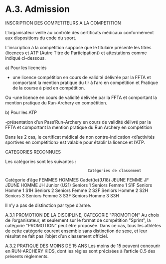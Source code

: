# A.3. Admission

INSCRIPTION DES COMPETITEURS A LA COMPETITION

L’organisateur veille au contrôle des certificats médicaux conformément aux dispositions du code du sport.

L’inscription à la compétition suppose que le titulaire présente les titres (licences et ATP (Autre Titre de
Participation)) et attestations comme indiqué ci-dessous.

a) Pour les licenciés

- une licence compétition en cours de validité délivrée par la FFTA et comportant la mention pratique du tir
  à l’arc en compétition et Pratique de la course à pied en compétition.

Ou
-une licence en cours de validité délivrée par la FFTA et comportant la mention pratique du Run-Archery en
compétition.

b) Pour les ATP

-présentation d’un Pass’Run-Archery en cours de validité délivré par la FFTA et comportant la mention
pratique du Run Archery en compétition

Dans les 2 cas, le certificat médical de non contre-indication «d’activités sportives en compétition» est
valable pour établir la licence et l’ATP.

CATEGORIES RECONNUES

Les catégories sont les suivantes :

                                         Catégories de classement

Catégorie d’âge
FEMMES HOMMES
Cadet(te)(U18)
JEUNE FEMME JF JEUNE HOMME JH
Junior (U21)
Seniors 1 Seniors Femme 1 S1F Seniors Homme 1 S1H
Seniors 2 Seniors Femme 2 S2F Seniors Homme 2 S2H
Seniors 3 Seniors Femme 3 S3F Seniors Homme 3 S3H

Il n’y a pas de distinction par type d’arme.

A.3.1 PROMOTION DE LA DISCIPLINE, CATEGORIE "PROMOTION"
Au choix de l’organisateur, et seulement sur le format de compétition "Sprint", la catégorie "PROMOTION"
peut être proposée. Dans ce cas, tous les athlètes de cette catégorie courent ensemble sans distinction
de sexe, et leur résultat ne fait pas l’objet d’un classement officiel.

A.3.2 PRATIQUE DES MOINS DE 15 ANS
Les moins de 15 peuvent concourir en RUN-ARCHERY KIDS, dont les règles sont précisées à l’article C.5
des présents règlements.
